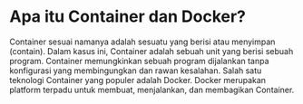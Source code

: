 # Apa itu Container dan Docker?
Container sesuai namanya adalah sesuatu yang berisi atau menyimpan (contain). Dalam kasus ini, Container adalah sebuah unit yang berisi sebuah program. Container memungkinkan sebuah program dijalankan tanpa konfigurasi yang membingungkan dan rawan kesalahan. Salah satu teknologi Container yang populer adalah Docker. Docker merupakan platform terpadu untuk membuat, menjalankan, dan membagikan Container.
